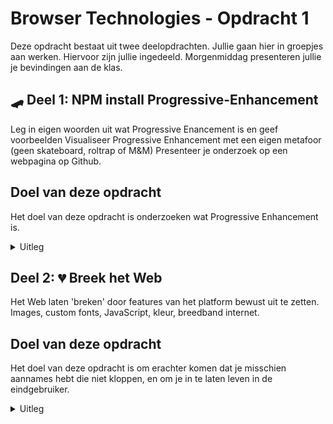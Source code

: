 # Browser Technologies - Opdracht 1 

Deze opdracht bestaat uit twee deelopdrachten. Jullie gaan hier in groepjes aan werken. Hiervoor zijn jullie ingedeeld.
Morgenmiddag presenteren jullie je bevindingen aan de klas.

## 🛹 Deel 1: NPM install Progressive-Enhancement

Leg in eigen woorden uit wat Progressive Enancement is en geef voorbeelden
Visualiseer Progressive Enhancement met een eigen metafoor (geen skateboard, roltrap of M&M)
Presenteer je onderzoek op een webpagina op Github.

## Doel van deze opdracht

Het doel van deze opdracht is onderzoeken wat Progressive Enhancement is.

<details>
	<summary>Uitleg</summary>
	
	Progressive Enhancement?
	
	prəˈɡres.ɪv ɪnˈhæns.mənt.
	
	Geleidelijke verbetering?
	
	Piiiii IEieieieieieie???
	
	Wat is dat?
	
	Wellicht hebt je wel eens gehoord van Progressive Enhancement. Maar wat kan je er mee? Hoe werkt dat? Is het moeilijk? In de eerste les van Browser Technolgies is het woord al 20 keer gevallen. Nu durf je bijna niet meer te vragen wat het betekent. Maar niet getreurd, na deze opdracht weet jij alles van PE ...
	
	Heydon Pickering heeft onlangs een (geniaal) filmpje gemaakt over het nut van Progressive Enancement: [Is progressive enhancement dead yet?](https://briefs.video/videos/is-progressive-enhancement-dead-yet/).
	In zijn filmpje gebruikt hij een metafoor van een skateboard om Progressive Enhancement uit te leggen.
	Voor deze opdracht bedenk jij samen met je clubje een eigen metafoor voor PE.
	Leg in eigen woorden uit wat PE is, gebruik voorbeelden en bedenk hoe je kan testen of een website wel of niet goed PE is.
	Presenteer je metafoor en uitleg op een webpagina.
	
	Lees ook het artikel [Understanding Progressive Enhancement by Aaron Gustafson](https://alistapart.com/article/understandingprogressiveenhancement) en gebruik dit als bron.
	<br> [SPOILER ALERT] Volgende week donderdag komt Aaron Gustafson langs voor een gastcollege.
	
	## Werkwijze
	
	1. Werk samen in je clubje
	2. Woensdagochtend briefing opdracht, dan clubjes maken en aan de slag
	3. Woensdagmiddag checkout met studentassistent
	4. Donderdagochtend resultaten presenteren aan de klas.
	
	
	## Criteria
	
	- Leg in eigen woorden uit wat Progressive Enancement is en geef voorbeelden
	- Visualisser Progressive Enhancement met een eigen metafoor. (geen skateboard, roltrap of M&M)
	- Presenteer je onderzoek op een webpagina op Github
	- Neem bronnen die je hebt gebruikt op in de pagina (footer?)
</details>

## Deel 2: 💔 Breek het Web

Het Web laten 'breken' door features van het platform bewust uit te zetten. Images, custom fonts, JavaScript, kleur, breedband internet.

## Doel van deze opdracht

Het doel van deze opdracht is om erachter komen dat je misschien aannames hebt die niet kloppen, en om je in te laten leven in de eindgebruiker.

<details>
	<summary>Uitleg</summary>
	
	Onderzoek alle acht features in je groepje. Verdeel ze onder de groepsleden. Vind uit wat het ontbreken van deze features voor impact heeft op de sites die je kent en normaal gebruikt. Zoek uit hoe je de feature kan uit- of aanzetten om hem te testen. Kies sites in je directe omgeving, van je werkgever, lokale vereniging, de cafetaria om de hoek, en/of eerdere projecten die je zelf gedaan hebt. Onderzoek de problemen die ontstaan als de feature mist. Bedenk hoe je deze problemen zou kunnen oplossen.
	
	1. Afbeeldingen uitzetten
	2. Custom fonts uitzetten
	3. Kleur uitzetten & kleurenblindheid instellen
	4. Muis/Trackpad werkt niet
	5. Breedband internet uitzetten
	6. Javascript (volledig)
	7. Cookies niet accepteren/localStorage doet het niet
	8. Content blockers en ad blockers: wat blokkeren ze precies?
	
	## Werkwijze
	
	- Verdeel alle features in je team, met het team worden alle feautures 1 of 2 keer onderzocht  
	- Donderdagmiddag presenteer je je bevindingen voor de klas.
	
	
	## Criteria
	
	- Elke student onderzoekt 1 of twee features
	- Zoek uit welke problemen de features kunnen veroorzaken (verzamel cijfers, meningen, ervaringen)
	- Zoek uit hoe je dit kunt testen (hoe kun je een feature ‘uitzetten’)
	- Vind een aantal sites waar dit ook problemen oplevert (uit je directe omgeving)
	- Beschrijf hoe je dit kan fiksen
</details>




